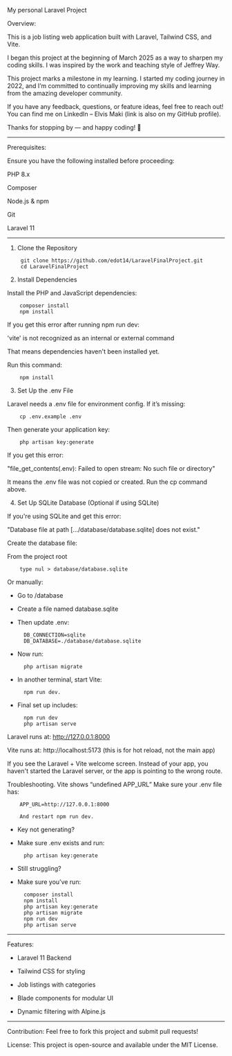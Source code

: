 My personal Laravel Project

Overview:

This is a job listing web application built with Laravel, Tailwind CSS, and Vite.

I began this project at the beginning of March 2025 as a way to sharpen my coding skills. I was inspired by the work and teaching style of Jeffrey Way.

This project marks a milestone in my learning. I started my coding journey in 2022, and I’m committed to continually improving my skills and learning from the amazing developer community.

If you have any feedback, questions, or feature ideas, feel free to reach out! You can find me on LinkedIn – Elvis Maki (link is also on my GitHub profile).

Thanks for stopping by — and happy coding! 🚀

--------------------------------------------


Prerequisites:

Ensure you have the following installed before proceeding:

PHP 8.x

Composer

Node.js & npm

Git

Laravel 11

-------------------------------------------

1. Clone the Repository

        git clone https://github.com/edot14/LaravelFinalProject.git
        cd LaravelFinalProject

2. Install Dependencies

Install the PHP and JavaScript dependencies:

        composer install
        npm install

If you get this error after running npm run dev:

'vite' is not recognized as an internal or external command

That means dependencies haven't been installed yet. 

Run this command:

        npm install

3. Set Up the .env File

Laravel needs a .env file for environment config. 
If it’s missing:

        cp .env.example .env

Then generate your application key:

        php artisan key:generate

If you get this error:

"file_get_contents(.env): Failed to open stream: No such file or directory"

It means the .env file was not copied or created. Run the cp command above.

4. Set Up SQLite Database (Optional if using SQLite)

If you're using SQLite and get this error:

"Database file at path [.../database/database.sqlite] does not exist."

Create the database file:

From the project root
    
        type nul > database/database.sqlite

Or manually:

- Go to /database

- Create a file named database.sqlite

- Then update .env:

        DB_CONNECTION=sqlite
        DB_DATABASE=./database/database.sqlite

- Now run: 

        php artisan migrate

- In another terminal, start Vite: 

        npm run dev.


- Final set up includes: 

        npm run dev
        php artisan serve

Laravel runs at: http://127.0.0.1:8000

Vite runs at: http://localhost:5173 (this is for hot reload, not the main app)

If you see the Laravel + Vite welcome screen. Instead of your app, you haven't started the Laravel server, or the app is pointing to the wrong route.

Troubleshooting.
    Vite shows “undefined APP_URL”
    Make sure your .env file has:

        APP_URL=http://127.0.0.1:8000

        And restart npm run dev.

- Key not generating?

- Make sure .env exists and run:

        php artisan key:generate

- Still struggling?

- Make sure you’ve run:

        composer install
        npm install
        php artisan key:generate
        php artisan migrate
        npm run dev
        php artisan serve
-------------------------------------------
Features:

- Laravel 11 Backend
    
- Tailwind CSS for styling
    
- Job listings with categories
    
- Blade components for modular UI
    
- Dynamic filtering with Alpine.js


-------------------------------------------

Contribution:
Feel free to fork this project and submit pull requests!

License:
This project is open-source and available under the MIT License.
